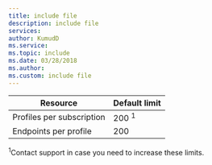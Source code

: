 ```yaml
---
title: include file
description: include file
services: 
author: KumudD
ms.service: 
ms.topic: include
ms.date: 03/28/2018
ms.author: 
ms.custom: include file
---
```


| Resource | Default limit |
| --- | --- |
| Profiles per subscription |200 <sup>1</sup> |
| Endpoints per profile |200 |

<sup>1</sup>Contact support in case you need to increase these limits.


